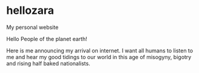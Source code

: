 # hellozara
My personal website

Hello People of the planet earth!

Here is me announcing my arrival on internet. I want all humans to listen to me and hear my good tidings to our world in this age of misogyny, bigotry and rising half baked nationalists.
